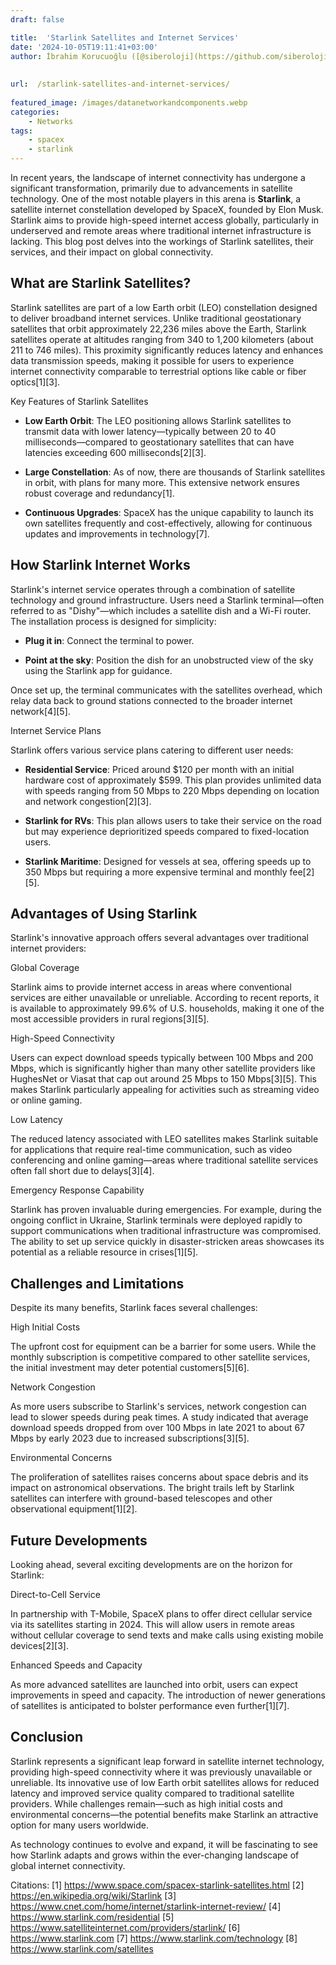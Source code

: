 ```yaml
---
draft: false

title:  'Starlink Satellites and Internet Services'
date: '2024-10-05T19:11:41+03:00'
author: İbrahim Korucuoğlu ([@siberoloji](https://github.com/siberoloji))
 
 
url:  /starlink-satellites-and-internet-services/
 
featured_image: /images/datanetworkandcomponents.webp
categories:
    - Networks
tags:
    - spacex
    - starlink
---
```



In recent years, the landscape of internet connectivity has undergone a significant transformation, primarily due to advancements in satellite technology. One of the most notable players in this arena is **Starlink**, a satellite internet constellation developed by SpaceX, founded by Elon Musk. Starlink aims to provide high-speed internet access globally, particularly in underserved and remote areas where traditional internet infrastructure is lacking. This blog post delves into the workings of Starlink satellites, their services, and their impact on global connectivity.



## What are Starlink Satellites?



Starlink satellites are part of a low Earth orbit (LEO) constellation designed to deliver broadband internet services. Unlike traditional geostationary satellites that orbit approximately 22,236 miles above the Earth, Starlink satellites operate at altitudes ranging from 340 to 1,200 kilometers (about 211 to 746 miles). This proximity significantly reduces latency and enhances data transmission speeds, making it possible for users to experience internet connectivity comparable to terrestrial options like cable or fiber optics[1][3].



Key Features of Starlink Satellites


* **Low Earth Orbit**: The LEO positioning allows Starlink satellites to transmit data with lower latency—typically between 20 to 40 milliseconds—compared to geostationary satellites that can have latencies exceeding 600 milliseconds[2][3].

* **Large Constellation**: As of now, there are thousands of Starlink satellites in orbit, with plans for many more. This extensive network ensures robust coverage and redundancy[1].

* **Continuous Upgrades**: SpaceX has the unique capability to launch its own satellites frequently and cost-effectively, allowing for continuous updates and improvements in technology[7].




## How Starlink Internet Works



Starlink's internet service operates through a combination of satellite technology and ground infrastructure. Users need a Starlink terminal—often referred to as "Dishy"—which includes a satellite dish and a Wi-Fi router. The installation process is designed for simplicity:


* **Plug it in**: Connect the terminal to power.

* **Point at the sky**: Position the dish for an unobstructed view of the sky using the Starlink app for guidance.




Once set up, the terminal communicates with the satellites overhead, which relay data back to ground stations connected to the broader internet network[4][5].



Internet Service Plans



Starlink offers various service plans catering to different user needs:


* **Residential Service**: Priced around $120 per month with an initial hardware cost of approximately $599. This plan provides unlimited data with speeds ranging from 50 Mbps to 220 Mbps depending on location and network congestion[2][3].

* **Starlink for RVs**: This plan allows users to take their service on the road but may experience deprioritized speeds compared to fixed-location users.

* **Starlink Maritime**: Designed for vessels at sea, offering speeds up to 350 Mbps but requiring a more expensive terminal and monthly fee[2][5].




## Advantages of Using Starlink



Starlink's innovative approach offers several advantages over traditional internet providers:



Global Coverage



Starlink aims to provide internet access in areas where conventional services are either unavailable or unreliable. According to recent reports, it is available to approximately 99.6% of U.S. households, making it one of the most accessible providers in rural regions[3][5].



High-Speed Connectivity



Users can expect download speeds typically between 100 Mbps and 200 Mbps, which is significantly higher than many other satellite providers like HughesNet or Viasat that cap out around 25 Mbps to 150 Mbps[3][5]. This makes Starlink particularly appealing for activities such as streaming video or online gaming.



Low Latency



The reduced latency associated with LEO satellites makes Starlink suitable for applications that require real-time communication, such as video conferencing and online gaming—areas where traditional satellite services often fall short due to delays[3][4].



Emergency Response Capability



Starlink has proven invaluable during emergencies. For example, during the ongoing conflict in Ukraine, Starlink terminals were deployed rapidly to support communications when traditional infrastructure was compromised. The ability to set up service quickly in disaster-stricken areas showcases its potential as a reliable resource in crises[1][5].



## Challenges and Limitations



Despite its many benefits, Starlink faces several challenges:



High Initial Costs



The upfront cost for equipment can be a barrier for some users. While the monthly subscription is competitive compared to other satellite services, the initial investment may deter potential customers[5][6].



Network Congestion



As more users subscribe to Starlink's services, network congestion can lead to slower speeds during peak times. A study indicated that average download speeds dropped from over 100 Mbps in late 2021 to about 67 Mbps by early 2023 due to increased subscriptions[3][5].



Environmental Concerns



The proliferation of satellites raises concerns about space debris and its impact on astronomical observations. The bright trails left by Starlink satellites can interfere with ground-based telescopes and other observational equipment[1][2].



## Future Developments



Looking ahead, several exciting developments are on the horizon for Starlink:



Direct-to-Cell Service



In partnership with T-Mobile, SpaceX plans to offer direct cellular service via its satellites starting in 2024. This will allow users in remote areas without cellular coverage to send texts and make calls using existing mobile devices[2][3].



Enhanced Speeds and Capacity



As more advanced satellites are launched into orbit, users can expect improvements in speed and capacity. The introduction of newer generations of satellites is anticipated to bolster performance even further[1][7].



## Conclusion



Starlink represents a significant leap forward in satellite internet technology, providing high-speed connectivity where it was previously unavailable or unreliable. Its innovative use of low Earth orbit satellites allows for reduced latency and improved service quality compared to traditional satellite providers. While challenges remain—such as high initial costs and environmental concerns—the potential benefits make Starlink an attractive option for many users worldwide.



As technology continues to evolve and expand, it will be fascinating to see how Starlink adapts and grows within the ever-changing landscape of global internet connectivity.



Citations: [1] https://www.space.com/spacex-starlink-satellites.html [2] https://en.wikipedia.org/wiki/Starlink [3] https://www.cnet.com/home/internet/starlink-internet-review/ [4] https://www.starlink.com/residential [5] https://www.satelliteinternet.com/providers/starlink/ [6] https://www.starlink.com [7] https://www.starlink.com/technology [8] https://www.starlink.com/satellites
